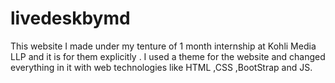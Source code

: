 # livedeskbymd

This website I made under my tenture of 1 month internship at Kohli Media LLP  and it is for them explicitly .
I used a theme for the website and changed everything in it with web technologies like HTML ,CSS ,BootStrap and JS.
